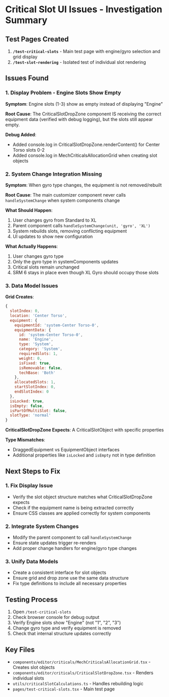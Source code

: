 # Critical Slot UI Issues - Investigation Summary

## Test Pages Created

1. **`/test-critical-slots`** - Main test page with engine/gyro selection and grid display
2. **`/test-slot-rendering`** - Isolated test of individual slot rendering

## Issues Found

### 1. Display Problem - Engine Slots Show Empty

**Symptom**: Engine slots (1-3) show as empty instead of displaying "Engine"

**Root Cause**: The CriticalSlotDropZone component IS receiving the correct equipment data (verified with debug logging), but the slots still appear empty.

**Debug Added**:
- Added console.log in CriticalSlotDropZone.renderContent() for Center Torso slots 0-2
- Added console.log in MechCriticalsAllocationGrid when creating slot objects

### 2. System Change Integration Missing

**Symptom**: When gyro type changes, the equipment is not removed/rebuilt

**Root Cause**: The main customizer component never calls `handleSystemChange` when system components change

**What Should Happen**:
1. User changes gyro from Standard to XL
2. Parent component calls `handleSystemChange(unit, 'gyro', 'XL')`
3. System rebuilds slots, removing conflicting equipment
4. UI updates to show new configuration

**What Actually Happens**:
1. User changes gyro type
2. Only the gyro type in systemComponents updates
3. Critical slots remain unchanged
4. SRM 6 stays in place even though XL Gyro should occupy those slots

### 3. Data Model Issues

**Grid Creates**:
```javascript
{
  slotIndex: 0,
  location: 'Center Torso',
  equipment: {
    equipmentId: 'system-Center Torso-0',
    equipmentData: {
      id: 'system-Center Torso-0',
      name: 'Engine',
      type: 'System',
      category: 'System',
      requiredSlots: 1,
      weight: 0,
      isFixed: true,
      isRemovable: false,
      techBase: 'Both'
    },
    allocatedSlots: 1,
    startSlotIndex: 0,
    endSlotIndex: 0
  },
  isLocked: true,
  isEmpty: false,
  isPartOfMultiSlot: false,
  slotType: 'normal'
}
```

**CriticalSlotDropZone Expects**: A CriticalSlotObject with specific properties

**Type Mismatches**:
- DraggedEquipment vs EquipmentObject interfaces
- Additional properties like `isLocked` and `isEmpty` not in type definition

## Next Steps to Fix

### 1. Fix Display Issue
- Verify the slot object structure matches what CriticalSlotDropZone expects
- Check if the equipment name is being extracted correctly
- Ensure CSS classes are applied correctly for system components

### 2. Integrate System Changes
- Modify the parent component to call `handleSystemChange`
- Ensure state updates trigger re-renders
- Add proper change handlers for engine/gyro type changes

### 3. Unify Data Models
- Create a consistent interface for slot objects
- Ensure grid and drop zone use the same data structure
- Fix type definitions to include all necessary properties

## Testing Process

1. Open `/test-critical-slots`
2. Check browser console for debug output
3. Verify Engine slots show "Engine" (not "1", "2", "3")
4. Change gyro type and verify equipment is removed
5. Check that internal structure updates correctly

## Key Files

- `components/editor/criticals/MechCriticalsAllocationGrid.tsx` - Creates slot objects
- `components/editor/criticals/CriticalSlotDropZone.tsx` - Renders individual slots
- `utils/criticalSlotCalculations.ts` - Handles rebuilding logic
- `pages/test-critical-slots.tsx` - Main test page
